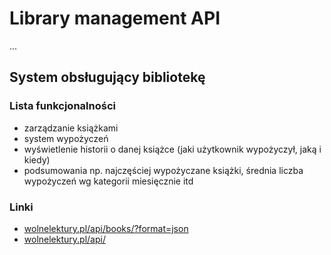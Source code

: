 # Library management API
...


## System obsługujący bibliotekę
### Lista funkcjonalności
- zarządzanie książkami
- system wypożyczeń
- wyświetlenie historii o danej książce (jaki użytkownik wypożyczył, jaką i kiedy)
- podsumowania np. najczęściej wypożyczane książki, średnia liczba wypożyczeń wg kategorii miesięcznie itd




### Linki
- [wolnelektury.pl/api/books/?format=json](https://wolnelektury.pl/api/books/?format=json)
- [wolnelektury.pl/api/](https://wolnelektury.pl/api/)
